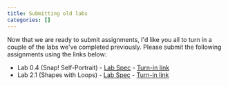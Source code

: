 ```yaml
---
title: Submitting old labs
categories: []
---
```

Now that we are ready to submit assignments, I'd like you all to turn in a couple of the labs we've completed previously.  Please submit the following assignments using the links below:

- Lab 0.4 (Snap! Self-Portrait) - [Lab Spec](https://drive.google.com/file/d/0Bx_MXDaHK7iURkc3VjMxNmxtVE0/view?usp=sharing) - [Turn-in link](https://canvas.instructure.com/courses/974357/assignments/3973059)
- Lab 2.1 (Shapes with Loops) - [Lab Spec](https://drive.google.com/file/d/0Bx_MXDaHK7iUMXpzWGxoQWRITWM/view?usp=sharing) - [Turn-in link](https://canvas.instructure.com/courses/974357/assignments/3973063)